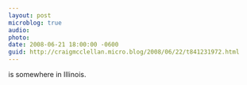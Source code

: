 ```yaml
---
layout: post
microblog: true
audio: 
photo: 
date: 2008-06-21 18:00:00 -0600
guid: http://craigmcclellan.micro.blog/2008/06/22/t841231972.html
---
```

is somewhere in Illinois.
